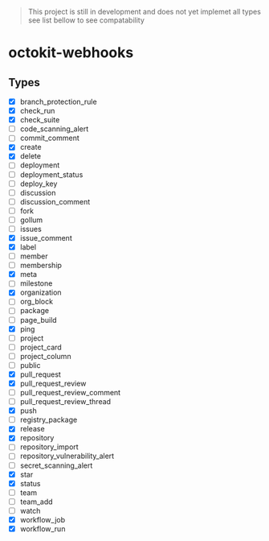> This project is still in development and does not yet implemet all types see list bellow to see compatability

# octokit-webhooks

## Types
- [x] branch_protection_rule
- [x] check_run
- [x] check_suite
- [ ] code_scanning_alert
- [ ] commit_comment
- [x] create
- [x] delete
- [ ] deployment
- [ ] deployment_status
- [ ] deploy_key
- [ ] discussion
- [ ] discussion_comment
- [ ] fork
- [ ] gollum
- [ ] issues
- [x] issue_comment
- [x] label
- [ ] member
- [ ] membership
- [x] meta
- [ ] milestone
- [x] organization
- [ ] org_block
- [ ] package
- [ ] page_build
- [x] ping
- [ ] project
- [ ] project_card
- [ ] project_column
- [ ] public
- [x] pull_request
- [x] pull_request_review
- [ ] pull_request_review_comment
- [ ] pull_request_review_thread
- [x] push
- [ ] registry_package
- [x] release
- [x] repository
- [ ] repository_import
- [ ] repository_vulnerability_alert
- [ ] secret_scanning_alert
- [x] star
- [x] status
- [ ] team
- [ ] team_add
- [ ] watch
- [x] workflow_job
- [x] workflow_run
